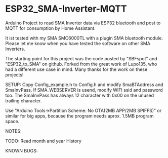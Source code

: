 # ESP32_SMA-Inverter-MQTT
Arduino Project to read SMA Inverter data via ESP32 bluetooth and post to MQTT for consumption by Home Assistant.

It ist tested with my SMA SMC6000TL with a plugin SMA bluetooth module.
Please let me know when you have tested the software on other SMA Inverters.

The starting point for this project was the code posted by "SBFspot" and "ESP32_to_SMA" on github.
Forked from the great work of Lupo135, who had a different use case in mind.
Many thanks for the work on these projects!

SETUP:
Copy Config_example.h to Config.h and modify SmaBTAddress and SmaInvPass.
If SMA_WEBSERVER is usend, modify WIFI ssid and password too.
The SmaInvPass has always 12 character with 0x00 on the unused trailing character.

Use "Arduino Tools->Partition Scheme: No OTA(2MB APP/2MB SPIFFS)" or similar for big apps, because the program needs aprox. 1.5MB program space.


NOTES:

TODO:
Read month and year History

KNOWN BUGS:

